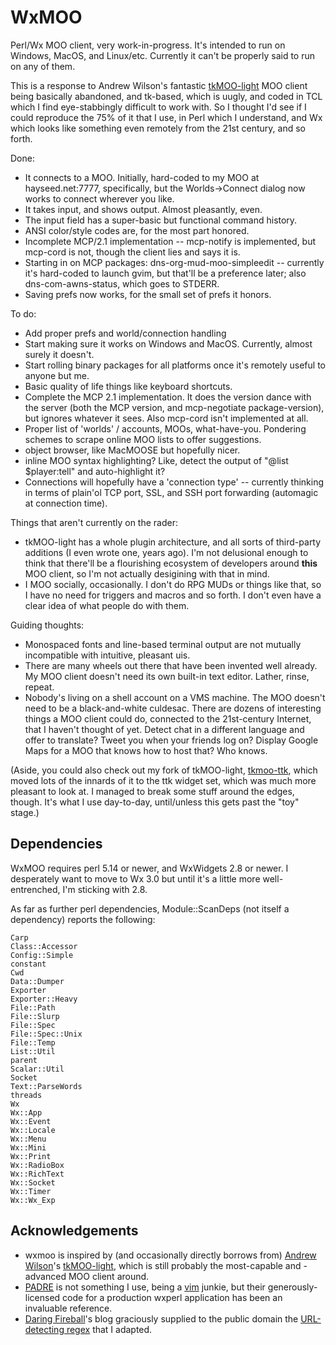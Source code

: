 WxMOO
=====

Perl/Wx MOO client, very work-in-progress.  It's intended to run on Windows, MacOS, and Linux/etc.  Currently it can't be properly said to run on any of them.

This is a response to Andrew Wilson's fantastic [tkMOO-light](http://www.awns.com/tkMOO-light) MOO client being basically abandoned, and tk-based, which is uugly, and coded in TCL which I find eye-stabbingly difficult to work with.  So I thought I'd see if I could reproduce the 75% of it that I use, in Perl which I understand, and Wx which looks like something even remotely from the 21st century, and so forth.

Done:
* It connects to a MOO.  Initially, hard-coded to my MOO at hayseed.net:7777, specifically, but the Worlds->Connect dialog now works to connect wherever you like.
* It takes input, and shows output.  Almost pleasantly, even.
* The input field has a super-basic but functional command history.
* ANSI color/style codes are, for the most part honored.
* Incomplete MCP/2.1 implementation -- mcp-notify is implemented, but mcp-cord is not, though the client lies and says it is.
* Starting in on MCP packages: dns-org-mud-moo-simpleedit -- currently it's hard-coded to launch gvim, but that'll be a preference later;  also dns-com-awns-status, which goes to STDERR.
* Saving prefs now works, for the small set of prefs it honors.


To do:
* Add proper prefs and world/connection handling
* Start making sure it works on Windows and MacOS.  Currently, almost surely it doesn't.
* Start rolling binary packages for all platforms once it's remotely useful to anyone but me.
* Basic quality of life things like keyboard shortcuts.
* Complete the MCP 2.1 implementation.  It does the version dance with the server (both the MCP version, and mcp-negotiate package-version), but ignores whatever it sees.  Also mcp-cord isn't implemented at all.
* Proper list of 'worlds' / accounts, MOOs, what-have-you.  Pondering schemes to scrape online MOO lists to offer suggestions.
* object browser, like MacMOOSE but hopefully nicer.
* inline MOO syntax highlighting?  Like, detect the output of "@list $player:tell" and auto-highlight it?
* Connections will hopefully have a 'connection type' -- currently thinking in terms of plain'ol TCP port, SSL, and SSH port forwarding (automagic at connection time).

Things that aren't currently on the rader:
* tkMOO-light has a whole plugin architecture, and all sorts of third-party additions (I even wrote one, years ago).  I'm not delusional enough to think that there'll be a flourishing ecosystem of developers around **this** MOO client, so I'm not actually desigining with that in mind.
* I MOO socially, occasionally.  I don't do RPG MUDs or things like that, so I have no need for triggers and macros and so forth.  I don't even have a clear idea of what people do with them.

Guiding thoughts:
* Monospaced fonts and line-based terminal output are not mutually incompatible with intuitive, pleasant uis.
* There are many wheels out there that have been invented well already.  My MOO client doesn't need its own built-in text editor.  Lather, rinse, repeat.
* Nobody's living on a shell account on a VMS machine.  The MOO doesn't need to be a black-and-white culdesac.  There are dozens of interesting things a MOO client could do, connected to the 21st-century Internet, that I haven't thought of yet.  Detect chat in a different language and offer to translate?  Tweet you when your friends log on?  Display Google Maps for a MOO that knows how to host that?  Who knows.


(Aside, you could also check out my fork of tkMOO-light, [tkmoo-ttk](https://github.com/emersonrp/tkmoo-ttk), which moved lots of the innards of it to the ttk widget set, which was much more pleasant to look at.  I managed to break some stuff around the edges, though.  It's what I use day-to-day, until/unless this gets past the "toy" stage.)

Dependencies
------------

WxMOO requires perl 5.14 or newer, and WxWidgets 2.8 or newer.  I desperately want to move to Wx 3.0 but until it's a little more well-entrenched, I'm sticking with 2.8.

As far as further perl dependencies, Module::ScanDeps (not itself a dependency) reports the following:

    Carp
    Class::Accessor
    Config::Simple
    constant
    Cwd
    Data::Dumper
    Exporter
    Exporter::Heavy
    File::Path
    File::Slurp
    File::Spec
    File::Spec::Unix
    File::Temp
    List::Util
    parent
    Scalar::Util
    Socket
    Text::ParseWords
    threads
    Wx
    Wx::App
    Wx::Event
    Wx::Locale
    Wx::Menu
    Wx::Mini
    Wx::Print
    Wx::RadioBox
    Wx::RichText
    Wx::Socket
    Wx::Timer
    Wx::Wx_Exp

Acknowledgements
----------------

* wxmoo is inspired by (and occasionally directly borrows from) [Andrew Wilson](http://www.awns.com)'s [tkMOO-light](http://www.awns.com/tkMOO-light), which is still probably the most-capable and -advanced MOO client around.
* [PADRE](http://padre.perlide.org) is not something I use, being a [vim](http://www.vim.org) junkie, but their generously-licensed code for a production wxperl application has been an invaluable reference.
* [Daring Fireball](http://www.daringfireball.net)'s blog graciously supplied to the public domain the [URL-detecting regex](http://daringfireball.net/2010/07/improved_regex_for_matching_urls) that I adapted.



